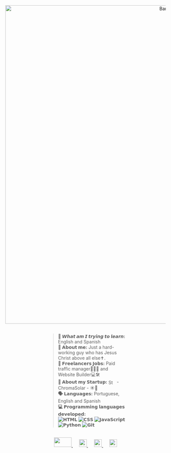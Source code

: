 <div align="center">
  <img src="https://github.com/user-attachments/assets/45e000cf-9c31-4368-9eaa-a01dde44e249" alt="Banner" width="1000">
</div>
<br>
<div style="width: 50%; margin: 0 auto; text-align: left;">
  
  <blockquote>
   <strong> 📖 𝙒𝙝𝙖𝙩 𝙖𝙢 𝙄 𝙩𝙧𝙮𝙞𝙣𝙜 𝙩𝙤 𝙡𝙚𝙖𝙧𝙣:</strong> English and Spanish  <br>
   <strong> 💬 𝗔𝗯𝗼𝘂𝘁 𝗺𝗲:</strong> Just a hard-working guy who has Jesus Christ above all else✝️.  <br>
   <strong> 💼 𝗙𝗿𝗲𝗲𝗹𝗮𝗻𝗰𝗲𝗿𝘀 𝗝𝗼𝗯𝘀:</strong> Paid traffic manager🧠🧑‍💼 and Website Builder💻🛠️  <br>
   <strong>🚀 𝗔𝗯𝗼𝘂𝘁 𝗺𝘆 𝗦𝘁𝗮𝗿𝘁𝘂𝗽:</strong> <img src="https://github.com/user-attachments/assets/3076f88d-1dba-429b-b380-f99e5ba6a05a" alt="Startup Icon" width="17" style="border-radius: 100%; vertical-align: middle; margin-right: 5px;"> -  ChromaSolar - ☀️🍃 <br>
   <strong> 🗣️ 𝗟𝗮𝗻𝗴𝘂𝗮𝗴𝗲𝘀:</strong> Portuguese, English and Spanish  <br>
   <strong> 💻 𝗣𝗿𝗼𝗴𝗿𝗮𝗺𝗺𝗶𝗻𝗴 𝗹𝗮𝗻𝗴𝘂𝗮𝗴𝗲𝘀 𝗱𝗲𝘃𝗲𝗹𝗼𝗽𝗲𝗱:</strong>
    <br>
    <div> 
      <img src="https://img.shields.io/badge/𝗛𝗧𝗠𝗟-E34F26?style=flat-square&logo=html5&logoColor=white" alt="𝗛𝗧𝗠𝗟"> 
      <img src="https://img.shields.io/badge/𝗖𝗦𝗦-1572B6?style=flat-square&logo=css3&logoColor=white" alt="𝗖𝗦𝗦"> 
      <img src="https://img.shields.io/badge/𝗝𝗮𝘃𝗮𝗦𝗰𝗿𝗶𝗽𝘁-F7DF1E?style=flat-square&logo=javascript&logoColor=black" alt="𝗝𝗮𝘃𝗮𝗦𝗰𝗿𝗶𝗽𝘁"> 
      <img src="https://img.shields.io/badge/𝗣𝘆𝘁𝗵𝗼𝗻-3776AB?style=flat-square&logo=python&logoColor=white" alt="𝗣𝘆𝘁𝗵𝗼𝗻"> 
      <img src="https://img.shields.io/badge/𝗚𝗶𝘁-F05032?style=flat-square&logo=git&logoColor=white" alt="𝗚𝗶𝘁"> 
    </div>
  </blockquote>
</div>

<br>

<div align="center">
  <a href="https://linktr.ee/kiarofv" alt="Linktree">
    <img src="https://th.bing.com/th/id/R.4399f915a33c18a0504c617c7ef8764d?rik=jsJEjGogIugEFA&pid=ImgRaw&r=0" width="55" height="30" />
  </a> &nbsp;&nbsp;&nbsp;&nbsp;

  <a href="https://www.instagram.com/kiiaaroo" alt="Instagram">
    <img src="https://logoyab.com/wp-content/uploads/2023/12/%D9%84%D9%88%DA%AF%D9%88-%D8%A7%DB%8C%D9%86%D8%B3%D8%AA%D8%A7%DA%AF%D8%B1%D8%A7%D9%85-1030x1030.png" width="24" height="24" />
  </a> &nbsp;&nbsp;&nbsp;&nbsp;

  <a href="https://www.youtube.com/@kiarofv" alt="Youtube">
    <img src="https://static.vecteezy.com/system/resources/previews/024/983/592/original/youtube-logo-transparent-free-png.png" width="24" height="24" />
  </a> &nbsp;&nbsp;&nbsp;&nbsp;

  <a href="https://x.com/GodAlissonX" alt="X">
    <img src="https://img.freepik.com/premium-vector/x-new-logo_628407-1898.jpg" width="24" height="24" />
  </a>
</div>

<br>

<div align="center">
  <img src="https://github.com/user-
